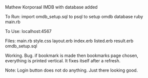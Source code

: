 Mathew Korporaal
IMDB with database added

To Run:
import omdb_setup.sql to psql to setup omdb database
ruby main.rb

To Use:
localhost:4567

Files:
main.rb
style.css
layout.erb
index.erb
listed.erb
result.erb
omdb_setup.sql

Working.  Bug. if bookmark is made then bookmarks page chosen, everything is printed vertical.  It fixes itself after a refresh.

Note: Login button does not do anything.  Just there looking good.
